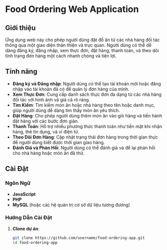# Food Ordering Web Application

## Giới thiệu
Ứng dụng web này cho phép người dùng đặt đồ ăn từ các nhà hàng đối tác thông qua một giao diện thân thiện và trực quan. Người dùng có thể dễ dàng đăng ký, đăng nhập, xem thực đơn, đặt hàng, thanh toán, và theo dõi tình trạng đơn hàng một cách nhanh chóng và tiện lợi.

## Tính năng

- **Đăng ký và Đăng nhập**: Người dùng có thể tạo tài khoản mới hoặc đăng nhập vào tài khoản đã có để quản lý đơn hàng của mình.
- **Xem Thực Đơn**: Cung cấp danh sách thực đơn đa dạng từ các nhà hàng đối tác với hình ảnh và giá cả rõ ràng.
- **Tìm Kiếm**: Tìm kiếm món ăn hoặc nhà hàng theo tên hoặc danh mục, giúp người dùng dễ dàng tìm thấy món ăn yêu thích.
- **Đặt Hàng**: Cho phép người dùng thêm món ăn vào giỏ hàng và tiến hành đặt hàng với các bước đơn giản.
- **Thanh Toán**: Hỗ trợ nhiều phương thức thanh toán như tiền mặt khi nhận hàng, thẻ tín dụng, và ví điện tử.
- **Theo Dõi Đơn Hàng**: Cập nhật trạng thái đơn hàng trong thời gian thực để người dùng biết được thời gian giao hàng.
- **Đánh Giá và Phản Hồi**: Người dùng có thể đánh giá và để lại phản hồi cho nhà hàng hoặc món ăn đã thử.

## Cài Đặt

### Ngôn Ngữ
- **JavaScript**
- **PHP**
- **MySQL** (hoặc các hệ quản trị cơ sở dữ liệu tương đương)

### Hướng Dẫn Cài Đặt

1. **Clone dự án**:
   ```bash
   git clone https://github.com/username/food-ordering-app.git
   cd food-ordering-app
